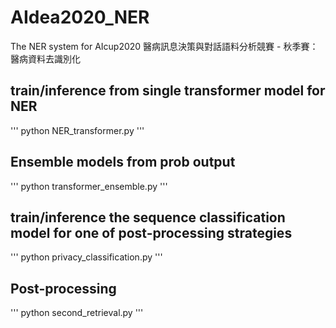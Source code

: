 # AIdea2020_NER

The NER system for AIcup2020 醫病訊息決策與對話語料分析競賽 - 秋季賽：醫病資料去識別化

## train/inference from single transformer model for NER
'''
python NER_transformer.py 
'''
## Ensemble models from prob output
'''
python transformer_ensemble.py 
'''
## train/inference the sequence classification model for one of post-processing strategies
'''
python privacy_classification.py 
'''
## Post-processing
'''
python second_retrieval.py 
'''